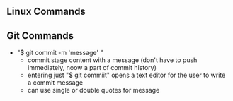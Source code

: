 ## Linux Commands




## Git Commands

- "$ git commit -m 'message' "
    - commit stage content with a message (don't have to push immediately, noow a part of commit history)
    - entering just "$ git commiit" opens a text editor for the user to write a commit message
    - can use single or double quotes for message

